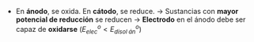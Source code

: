 
- En **ánodo**, se oxida. En **cátodo**, se reduce.
	-> Sustancias con **mayor potencial de reducción** se reducen
	-> **Electrodo** en el ánodo debe ser capaz de **oxidarse** ($E^o_{elec}<E^o_{disol\; án}$)